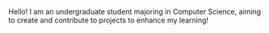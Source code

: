Hello! I am an undergraduate student majoring in Computer Science, aiming to create and contribute to projects to enhance my learning!

